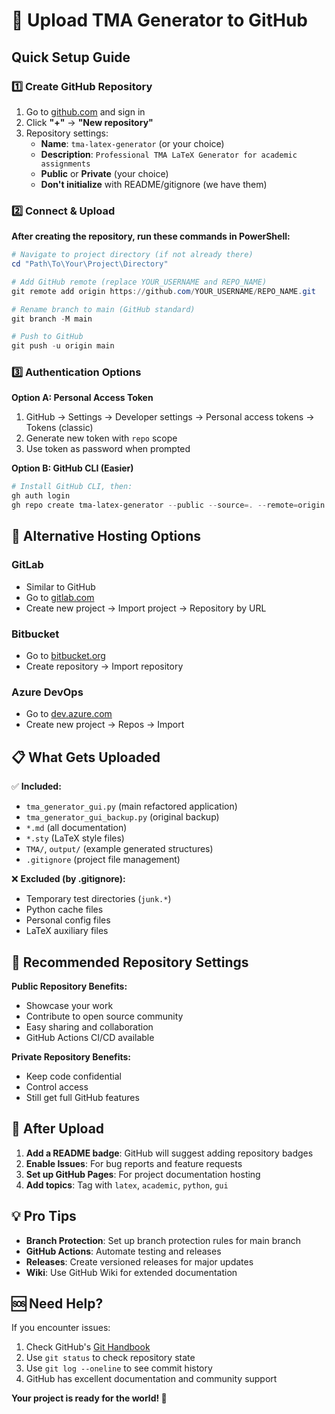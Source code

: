 # 🚀 Upload TMA Generator to GitHub

## Quick Setup Guide

### 1️⃣ Create GitHub Repository

1. Go to [github.com](https://github.com) and sign in
2. Click **"+"** → **"New repository"**
3. Repository settings:
   - **Name**: `tma-latex-generator` (or your choice)
   - **Description**: `Professional TMA LaTeX Generator for academic assignments`
   - **Public** or **Private** (your choice)
   - **Don't initialize** with README/gitignore (we have them)

### 2️⃣ Connect & Upload

**After creating the repository, run these commands in PowerShell:**

```powershell
# Navigate to project directory (if not already there)
cd "Path\To\Your\Project\Directory"

# Add GitHub remote (replace YOUR_USERNAME and REPO_NAME)
git remote add origin https://github.com/YOUR_USERNAME/REPO_NAME.git

# Rename branch to main (GitHub standard)
git branch -M main

# Push to GitHub
git push -u origin main
```

### 3️⃣ Authentication Options

**Option A: Personal Access Token**
1. GitHub → Settings → Developer settings → Personal access tokens → Tokens (classic)
2. Generate new token with `repo` scope
3. Use token as password when prompted

**Option B: GitHub CLI (Easier)**
```powershell
# Install GitHub CLI, then:
gh auth login
gh repo create tma-latex-generator --public --source=. --remote=origin --push
```

## 🌟 Alternative Hosting Options

### GitLab
- Similar to GitHub
- Go to [gitlab.com](https://gitlab.com)
- Create new project → Import project → Repository by URL

### Bitbucket
- Go to [bitbucket.org](https://bitbucket.org)
- Create repository → Import repository

### Azure DevOps
- Go to [dev.azure.com](https://dev.azure.com)
- Create new project → Repos → Import

## 📋 What Gets Uploaded

✅ **Included:**
- `tma_generator_gui.py` (main refactored application)
- `tma_generator_gui_backup.py` (original backup)
- `*.md` (all documentation)
- `*.sty` (LaTeX style files)
- `TMA/`, `output/` (example generated structures)
- `.gitignore` (project file management)

❌ **Excluded (by .gitignore):**
- Temporary test directories (`junk.*`)
- Python cache files
- Personal config files
- LaTeX auxiliary files

## 🎯 Recommended Repository Settings

**Public Repository Benefits:**
- Showcase your work
- Contribute to open source community
- Easy sharing and collaboration
- GitHub Actions CI/CD available

**Private Repository Benefits:**
- Keep code confidential
- Control access
- Still get full GitHub features

## 🔧 After Upload

1. **Add a README badge**: GitHub will suggest adding repository badges
2. **Enable Issues**: For bug reports and feature requests
3. **Set up GitHub Pages**: For project documentation hosting
4. **Add topics**: Tag with `latex`, `academic`, `python`, `gui`

## 💡 Pro Tips

- **Branch Protection**: Set up branch protection rules for main branch
- **GitHub Actions**: Automate testing and releases
- **Releases**: Create versioned releases for major updates
- **Wiki**: Use GitHub Wiki for extended documentation

## 🆘 Need Help?

If you encounter issues:
1. Check GitHub's [Git Handbook](https://guides.github.com/introduction/git-handbook/)
2. Use `git status` to check repository state
3. Use `git log --oneline` to see commit history
4. GitHub has excellent documentation and community support

**Your project is ready for the world! 🌟**